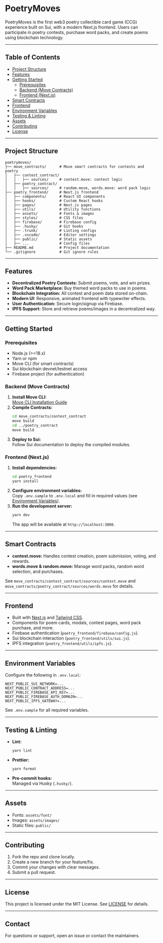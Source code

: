 # PoetryMoves

PoetryMoves is the first web3 poetry collectible card game (CCG) experience built on Sui, with a modern Next.js frontend. Users can participate in poetry contests, purchase word packs, and create poems using blockchain technology.

---

## Table of Contents

- [Project Structure](#project-structure)
- [Features](#features)
- [Getting Started](#getting-started)
  - [Prerequisites](#prerequisites)
  - [Backend (Move Contracts)](#backend-move-contracts)
  - [Frontend (Next.js)](#frontend-nextjs)
- [Smart Contracts](#smart-contracts)
- [Frontend](#frontend)
- [Environment Variables](#environment-variables)
- [Testing & Linting](#testing--linting)
- [Assets](#assets)
- [Contributing](#contributing)
- [License](#license)

---

## Project Structure

```
poetrymoves/
├── move_contracts/      # Move smart contracts for contests and poetry
│   ├── contest_contract/
│   │   ├── sources/     # contest.move: contest logic
│   ├── poetry_contract/
│   │   ├── sources/     # random.move, words.move: word pack logic
├── poetry_frontend/     # Next.js frontend
│   ├── components/      # React UI components
│   ├── hooks/           # Custom React hooks
│   ├── pages/           # Next.js pages
│   ├── utils/           # Utility functions
│   ├── assets/          # Fonts & images
│   ├── styles/          # CSS files
│   ├── firebase/        # Firebase config
│   ├── .husky/          # Git hooks
│   ├── .trunk/          # Linting configs
│   ├── .vscode/         # Editor settings
│   ├── public/          # Static assets
│   ├── ...              # Config files
├── README.md            # Project documentation
└── .gitignore           # Git ignore rules
```

---

## Features

- **Decentralized Poetry Contests:** Submit poems, vote, and win prizes.
- **Word Pack Marketplace:** Buy themed word packs to use in poems.
- **Blockchain Integration:** All contest and poem data stored on-chain.
- **Modern UI:** Responsive, animated frontend with typewriter effects.
- **User Authentication:** Secure login/signup via Firebase.
- **IPFS Support:** Store and retrieve poems/images in a decentralized way.

---

## Getting Started

### Prerequisites

- Node.js (>=18.x)
- Yarn or npm
- Move CLI (for smart contracts)
- Sui blockchain devnet/testnet access
- Firebase project (for authentication)

### Backend (Move Contracts)

1. **Install Move CLI:**  
   [Move CLI Installation Guide](https://move-language.github.io/move/)
2. **Compile Contracts:**  
   ```sh
   cd move_contracts/contest_contract
   move build
   cd ../poetry_contract
   move build
   ```
3. **Deploy to Sui:**  
   Follow Sui documentation to deploy the compiled modules.

### Frontend (Next.js)

1. **Install dependencies:**  
   ```sh
   cd poetry_frontend
   yarn install
   ```
2. **Configure environment variables:**  
   Copy `.env.sample` to `.env.local` and fill in required values (see [Environment Variables](#environment-variables)).
3. **Run the development server:**  
   ```sh
   yarn dev
   ```
   The app will be available at `http://localhost:3000`.

---

## Smart Contracts

- **contest.move:** Handles contest creation, poem submission, voting, and rewards.
- **words.move & random.move:** Manage word packs, random word selection, and purchases.

See `move_contracts/contest_contract/sources/contest.move` and `move_contracts/poetry_contract/sources/words.move` for details.

---

## Frontend

- Built with [Next.js](https://nextjs.org/) and [Tailwind CSS](https://tailwindcss.com/).
- Components for poem cards, modals, contest pages, word pack purchase, and more.
- Firebase authentication (`poetry_frontend/firebase/config.js`).
- Sui blockchain interaction (`poetry_frontend/utils/sui.js`).
- IPFS integration (`poetry_frontend/utils/ipfs.js`).

---

## Environment Variables

Configure the following in `.env.local`:

```
NEXT_PUBLIC_SUI_NETWORK=...
NEXT_PUBLIC_CONTRACT_ADDRESS=...
NEXT_PUBLIC_FIREBASE_API_KEY=...
NEXT_PUBLIC_FIREBASE_AUTH_DOMAIN=...
NEXT_PUBLIC_IPFS_GATEWAY=...
```

See `.env.sample` for all required variables.

---

## Testing & Linting

- **Lint:**  
  ```sh
  yarn lint
  ```
- **Prettier:**  
  ```sh
  yarn format
  ```
- **Pre-commit hooks:**  
  Managed via Husky (`.husky/`).

---

## Assets

- Fonts: `assets/font/`
- Images: `assets/images/`
- Static files: `public/`

---

## Contributing

1. Fork the repo and clone locally.
2. Create a new branch for your feature/fix.
3. Commit your changes with clear messages.
4. Submit a pull request.

---

## License

This project is licensed under the MIT License. See [LICENSE](LICENSE) for details.

---

## Contact

For questions or support, open an issue or contact the maintainers.
